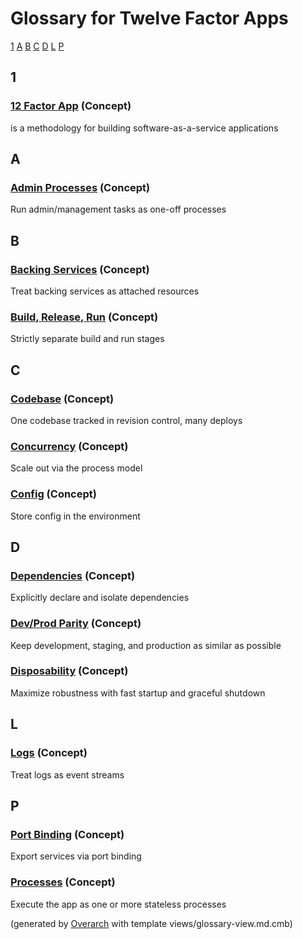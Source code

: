 # Glossary for Twelve Factor Apps
[1](#1) [A](#A) [B](#B) [C](#C) [D](#D) [L](#L) [P](#P) 

## 1

### [12 Factor App](../../software-development/twelve-factor-app/twelve-factor-app.md) (Concept)
is a methodology for building software-as-a-service applications

## A

### [Admin Processes](../../software-development/twelve-factor-app/admin-processes.md) (Concept)
Run admin/management tasks as one-off processes

## B

### [Backing Services](../../software-development/twelve-factor-app/backing-services.md) (Concept)
Treat backing services as attached resources

### [Build, Release, Run](../../software-development/twelve-factor-app/build-release-run.md) (Concept)
Strictly separate build and run stages

## C

### [Codebase](../../software-development/twelve-factor-app/codebase.md) (Concept)
One codebase tracked in revision control, many deploys

### [Concurrency](../../software-development/twelve-factor-app/concurrency.md) (Concept)
Scale out via the process model

### [Config](../../software-development/twelve-factor-app/config.md) (Concept)
Store config in the environment

## D

### [Dependencies](../../software-development/twelve-factor-app/dependencies.md) (Concept)
Explicitly declare and isolate dependencies

### [Dev/Prod Parity](../../software-development/twelve-factor-app/dev-prod-parity.md) (Concept)
Keep development, staging, and production as similar as possible

### [Disposability](../../software-development/twelve-factor-app/disposability.md) (Concept)
Maximize robustness with fast startup and graceful shutdown

## L

### [Logs](../../software-development/twelve-factor-app/logs.md) (Concept)
Treat logs as event streams

## P

### [Port Binding](../../software-development/twelve-factor-app/port-binding.md) (Concept)
Export services via port binding

### [Processes](../../software-development/twelve-factor-app/processes.md) (Concept)
Execute the app as one or more stateless processes




(generated by [Overarch](https://github.com/soulspace-org/overarch) with template views/glossary-view.md.cmb)